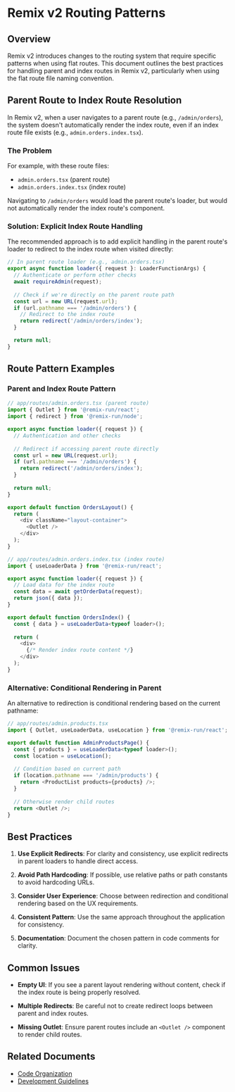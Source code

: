 # Remix v2 Routing Patterns

## Overview

Remix v2 introduces changes to the routing system that require specific patterns when using flat routes. This document outlines the best practices for handling parent and index routes in Remix v2, particularly when using the flat route file naming convention.

## Parent Route to Index Route Resolution

In Remix v2, when a user navigates to a parent route (e.g., `/admin/orders`), the system doesn't automatically render the index route, even if an index route file exists (e.g., `admin.orders.index.tsx`).

### The Problem

For example, with these route files:
- `admin.orders.tsx` (parent route)
- `admin.orders.index.tsx` (index route)

Navigating to `/admin/orders` would load the parent route's loader, but would not automatically render the index route's component.

### Solution: Explicit Index Route Handling

The recommended approach is to add explicit handling in the parent route's loader to redirect to the index route when visited directly:

```typescript
// In parent route loader (e.g., admin.orders.tsx)
export async function loader({ request }: LoaderFunctionArgs) {
  // Authenticate or perform other checks
  await requireAdmin(request);
  
  // Check if we're directly on the parent route path
  const url = new URL(request.url);
  if (url.pathname === '/admin/orders') {
    // Redirect to the index route
    return redirect('/admin/orders/index');
  }

  return null;
}
```

## Route Pattern Examples

### Parent and Index Route Pattern

```typescript
// app/routes/admin.orders.tsx (parent route)
import { Outlet } from '@remix-run/react';
import { redirect } from '@remix-run/node';

export async function loader({ request }) {
  // Authentication and other checks
  
  // Redirect if accessing parent route directly
  const url = new URL(request.url);
  if (url.pathname === '/admin/orders') {
    return redirect('/admin/orders/index');
  }
  
  return null;
}

export default function OrdersLayout() {
  return (
    <div className="layout-container">
      <Outlet />
    </div>
  );
}
```

```typescript
// app/routes/admin.orders.index.tsx (index route)
import { useLoaderData } from '@remix-run/react';

export async function loader({ request }) {
  // Load data for the index route
  const data = await getOrderData(request);
  return json({ data });
}

export default function OrdersIndex() {
  const { data } = useLoaderData<typeof loader>();
  
  return (
    <div>
      {/* Render index route content */}
    </div>
  );
}
```

### Alternative: Conditional Rendering in Parent

An alternative to redirection is conditional rendering based on the current pathname:

```typescript
// app/routes/admin.products.tsx
import { Outlet, useLoaderData, useLocation } from '@remix-run/react';

export default function AdminProductsPage() {
  const { products } = useLoaderData<typeof loader>();
  const location = useLocation();
  
  // Condition based on current path
  if (location.pathname === '/admin/products') {
    return <ProductList products={products} />;
  }
  
  // Otherwise render child routes
  return <Outlet />;
}
```

## Best Practices

1. **Use Explicit Redirects**: For clarity and consistency, use explicit redirects in parent loaders to handle direct access.

2. **Avoid Path Hardcoding**: If possible, use relative paths or path constants to avoid hardcoding URLs.

3. **Consider User Experience**: Choose between redirection and conditional rendering based on the UX requirements.

4. **Consistent Pattern**: Use the same approach throughout the application for consistency.

5. **Documentation**: Document the chosen pattern in code comments for clarity.

## Common Issues

- **Empty UI**: If you see a parent layout rendering without content, check if the index route is being properly resolved.

- **Multiple Redirects**: Be careful not to create redirect loops between parent and index routes.

- **Missing Outlet**: Ensure parent routes include an `<Outlet />` component to render child routes.

## Related Documents

- [Code Organization](./code-organization.md)
- [Development Guidelines](./guidelines.md)
